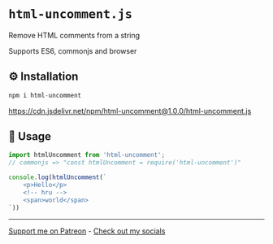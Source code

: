 # `html-uncomment.js`

Remove HTML comments from a string

Supports ES6, commonjs and browser

## ⚙️ Installation

```js
npm i html-uncomment
```

https://cdn.jsdelivr.net/npm/html-uncomment@1.0.0/html-uncomment.js

## 📖 Usage

```js
import htmlUncomment from 'html-uncomment';
// commonjs => "const htmlUncomment = require('html-uncomment')"

console.log(htmlUncomment(`
    <p>Hello</p>
    <!-- hru -->
    <span>world</span>
`))
```

---

[Support me on Patreon](https://www.patreon.com/axorax) - 
[Check out my socials](https://github.com/axorax/socials)
